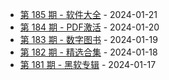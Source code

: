 * [第 185 期 - 软件大全](https://day.tsq360.cf/posts/185-软件大全) - 2024-01-21
* [第 184 期 - PDF激活](https://day.tsq360.cf/posts/184-PDF激活) - 2024-01-20
* [第 183 期 - 数字图书](https://day.tsq360.cf/posts/183-数字图书) - 2024-01-19
* [第 182 期 - 精选合集](https://day.tsq360.cf/posts/182-精选合集) - 2024-01-18
* [第 181 期 - 黑软专辑](https://day.tsq360.cf/posts/181-黑软专辑) - 2024-01-17
